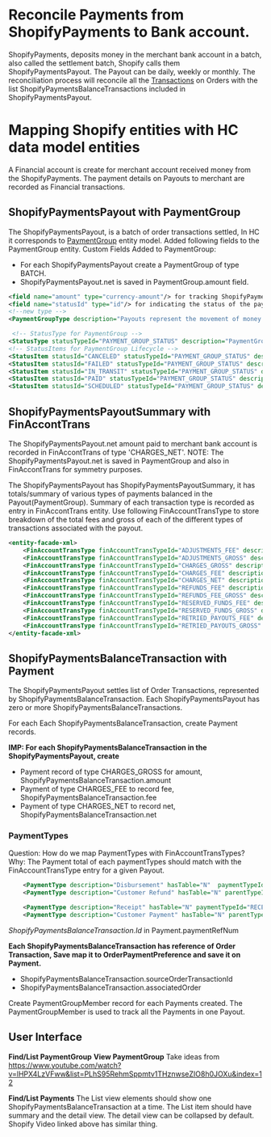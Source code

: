 # Reconcile Payments from ShopifyPayments to Bank account.

ShopifyPayments, deposits money in the merchant bank account in a batch, also called the settlement batch, Shopify calls them ShopifyPaymentsPayout.
The Payout can be daily, weekly or monthly.
The reconciliation process will reconcile all the [Transactions](https://shopify.dev/docs/api/admin-rest/2024-10/resources/transaction) on Orders with the list ShopifyPaymentsBalanceTransactions included in ShopifyPaymentsPayout.

# Mapping Shopify entities with HC data model entities

A Financial account is create for merchant account received money from the ShopifyPayments. The payment details on Payouts to merchant are recorded as Financial transactions. 


## ShopifyPaymentsPayout with PaymentGroup

The ShopifyPaymentsPayout, is a batch of order transactions settled, In HC it corresponds to [PaymentGroup](payment-group.md) entity model. Added following fields to the PaymentGroup entity.
Custom Fields Added to PaymentGroup:

*   For each ShopifyPaymentsPayout create a PaymentGroup of type BATCH.
*   ShopifyPaymentsPayout.net is saved in PaymentGroup.amount field.

```xml
<field name="amount" type="currency-amount"/> for tracking ShopifyPaymentsPayout.net .
<field name="statusId" type="id"/> for indicating the status of the payment group (e.g., PAID).
<!--new type -->
<PaymentGroupType description="Payouts represent the movement of money between a merchant's Shopify Payments balance and their bank account." hasTable="N" paymentGroupTypeId="SHOPIFY_PAY_PAYOUT"/>

 <!-- StatusType for PaymentGroup -->
<StatusType statusTypeId="PAYMENT_GROUP_STATUS" description="PaymentGroup Lifecycle Status"/>
<!-- StatusItems for PaymentGroup Lifecycle -->
<StatusItem statusId="CANCELED" statusTypeId="PAYMENT_GROUP_STATUS" description="The payout has been canceled by Shopify." sequenceId="10"/>
<StatusItem statusId="FAILED" statusTypeId="PAYMENT_GROUP_STATUS" description="The payout has been declined by the bank." sequenceId="20"/>
<StatusItem statusId="IN_TRANSIT" statusTypeId="PAYMENT_GROUP_STATUS" description="The payout has been submitted to the bank." sequenceId="30"/>
<StatusItem statusId="PAID" statusTypeId="PAYMENT_GROUP_STATUS" description="The payout has been successfully deposited into the bank." sequenceId="40"/>
<StatusItem statusId="SCHEDULED" statusTypeId="PAYMENT_GROUP_STATUS" description="The payout has been created and had transactions assigned to it, but it has not yet been submitted to the bank." sequenceId="50"/>

```

## ShopifyPaymentsPayoutSummary with FinAccontTrans

The ShopifyPaymentsPayout.net amount paid to merchant bank account is recorded in FinAccontTrans of type 'CHARGES_NET'. 
NOTE: The ShopifyPaymentsPayout.net is saved in PaymentGroup and also in FinAccontTrans for symmetry purposes.

The ShopifyPaymentsPayout has ShopifyPaymentsPayoutSummary, it has totals/summary of various types of payments balanced in the Payout(PaymentGroup). Summary of each transaction type is recorded as entry in FinAccontTrans entity.
Use following FinAccountTransType to store breakdown of the total fees and gross of each of the different types of transactions associated with the payout.

```xml
<entity-facade-xml>
    <FinAccountTransType finAccountTransTypeId="ADJUSTMENTS_FEE" description="Total fees for all adjustments including disputes."/>
    <FinAccountTransType finAccountTransTypeId="ADJUSTMENTS_GROSS" description="Total gross amount for all adjustments including disputes."/>
    <FinAccountTransType finAccountTransTypeId="CHARGES_GROSS" description="Total gross amount for all charges."/>
    <FinAccountTransType finAccountTransTypeId="CHARGES_FEE" description="Total fees for all charges."/>
    <FinAccountTransType finAccountTransTypeId="CHARGES_NET" description="The total amount of the payout."/>
    <FinAccountTransType finAccountTransTypeId="REFUNDS_FEE" description="Total fees for all refunds."/>
    <FinAccountTransType finAccountTransTypeId="REFUNDS_FEE_GROSS" description="Total gross amount for all refunds."/>
    <FinAccountTransType finAccountTransTypeId="RESERVED_FUNDS_FEE" description="Total fees for all reserved funds."/>
    <FinAccountTransType finAccountTransTypeId="RESERVED_FUNDS_GROSS" description="Total gross amount for all reserved funds."/>
    <FinAccountTransType finAccountTransTypeId="RETRIED_PAYOUTS_FEE" description="Total fees for all retried payouts."/>
    <FinAccountTransType finAccountTransTypeId="RETRIED_PAYOUTS_GROSS" description="Total gross amount for all retried payouts."/>
</entity-facade-xml>

```
## ShopifyPaymentsBalanceTransaction with Payment
The ShopifyPaymentsPayout settles list of Order Transactions, represented by ShopifyPaymentsBalanceTransaction. Each ShopifyPaymentsPayout has zero or more ShopifyPaymentsBalanceTransactions. 

For each Each ShopifyPaymentsBalanceTransaction, create Payment records.  

**IMP: For each ShopifyPaymentsBalanceTransaction in the ShopifyPaymentsPayout, create**
*   Payment record of type CHARGES_GROSS for amount, ShopifyPaymentsBalanceTransaction.amount 
*   Payment of type CHARGES_FEE to record fee, ShopifyPaymentsBalanceTransaction.fee 
*   Payment of type CHARGES_NET to record net, ShopifyPaymentsBalanceTransaction.net


### PaymentTypes

Question: How do we map PaymentTypes with FinAccountTransTypes?
Why: The Payment total of each paymentTypes should match with the FinAccountTransType entry for a given Payout.

```xml
    <PaymentType description="Disbursement" hasTable="N"  paymentTypeId="DISBURSEMENT"/>
    <PaymentType description="Customer Refund" hasTable="N" parentTypeId="DISBURSEMENT" paymentTypeId="CUSTOMER_REFUND"/> <!-- a refund TO the customer -->

    <PaymentType description="Receipt" hasTable="N" paymentTypeId="RECEIPT"/>
    <PaymentType description="Customer Payment" hasTable="N" parentTypeId="RECEIPT" paymentTypeId="CUSTOMER_PAYMENT"/> <!-- a payment FROM the customer -->

```
*ShopifyPaymentsBalanceTransaction.Id* in Payment.paymentRefNum


**Each ShopifyPaymentsBalanceTransaction has reference of Order Transaction, Save map it to OrderPaymentPreference and save it on Payment.**
*   ShopifyPaymentsBalanceTransaction.sourceOrderTransactionId
*   ShopifyPaymentsBalanceTransaction.associatedOrder

Create PaymentGroupMember record for each Payments created. The PaymentGroupMember is used to track all the Payments in one Payout. 


## User Interface

**Find/List PaymentGroup**
**View PaymentGroup**
Take ideas from https://www.youtube.com/watch?v=lHPX4LzVFww&list=PLhS95RehmSppmtv1THznwseZIO8h0JOXu&index=12

**Find/List Payments**
The List view elements should show one ShopifyPaymentsBalanceTransaction at a time. The List item should have summary and the detail view. The detail view can be collapsed by default. Shopify Video linked above has similar thing. 

